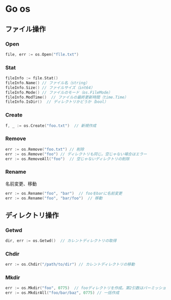 # Go os

## ファイル操作

### Open

```go
file, err := os.Open("flle.txt")
```

### Stat

```go
fileInfo := file.Stat()
fileInfo.Name() // ファイル名（string）
fileInfo.Size() // ファイルサイズ（int64）
fileInfo.Mode() // ファイルのモード（os.FileMode）
fileInfo.ModTime()  // ファイルの最終更新時間（time.Time）
fileInfo.IsDir()  // ディレクトリかどうか（bool）
```

### Create

```go
f, _ := os.Create("foo.txt")  // 新規作成
```

### Remove

```go
err := os.Remove("foo.txt") // 削除
err := os.Remove("foo") // ディレクトリも同じ。空じゃない場合はエラー
err := os.RemoveAll("foo")  // 空じゃないディレクトリの削除
```

### Rename

名前変更、移動

```go
err := os.Rename("foo", "bar")  // fooをbarに名前変更
err := os.Rename("foo", "bar/foo")  // 移動
```

## ディレクトリ操作

### Getwd

```go
dir, err := os.Getwd()  // カレントディレクトリの取得
```

### Chdir

```go
err := os.Chdir("/path/to/dir") // カレントディレクトリの移動
```

### Mkdir

```go
err := os.Mkdir("foo", 0775)  // fooディレクトリを作成。第2引数はパーミッション
err := os.MkdirAll("foo/bar/baz", 0775) // 一括作成
```

